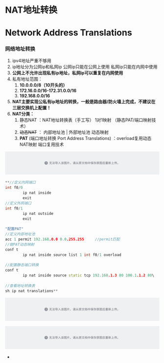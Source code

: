 # NAT地址转换

# Network Address Translations

### 网络地址转换

1. ipv4地址严重不够用
2. ip地址分为公网ip和私网ip
公网ip只能在公网上使用
私网ip只能在内网中使用
3. **公网上不允许出现私有ip地址，私网ip可以重复在内网使用**
4. 私有地址范围：
    1. **10.0.0.0/8（10开头的）**
    2. **172.16.0.0/16-172.31.0.0/16**
    3. **192.168.0.0/16**
5. **NAT主要实现公私有ip地址的转换，一般是路由器/防火墙上完成，不建议在三层交换机上配置！**
6. **NAT分类：**
    1. 静态NAT ：NAT地址转换表（手工写） 1对1映射 （静态PAT/端口映射技术）
    2. ~~动态NAT~~ ： 内部地址池 | 外部地址池 动态映射
    3. **PAT** (端口地址转换 Port Address Translations) ：overload复用动态NAT映射
端口复用技术

![](assets/AETdbuemqoMShnx6xKjciuzPnLd.png)


```C++
**//定义内网端口
int f0/0
        ip nat inside
        exit
//定义外网端口
int f0/1
        ip nat outside
        exit

"配置PAT"
//定义内部地址池
acc 1 permit 192.168.0.0 0.0.255.255     //permit匹配
//做PAT动态映射
conf t
        ip nat inside source list 1 int f0/1 overload 

//配置静态端口转换
conf t
        ip nat inside source static tcp 192.168.1.3 80 100.1.1.2 80\

//查看地址转换表
sh ip nat translations**
```

![](assets/XwwDbUltboKqMexFtxGc8N8sn6b.png)

![](assets/HiRjbme5loOS7exrLfDck4o6nhe.png)

* 
